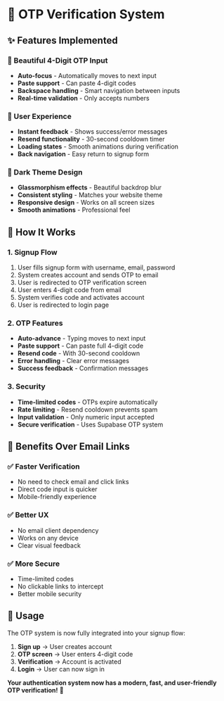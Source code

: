 # 🔐 OTP Verification System

## ✨ Features Implemented

### **🎯 Beautiful 4-Digit OTP Input**
- **Auto-focus** - Automatically moves to next input
- **Paste support** - Can paste 4-digit codes
- **Backspace handling** - Smart navigation between inputs
- **Real-time validation** - Only accepts numbers

### **📱 User Experience**
- **Instant feedback** - Shows success/error messages
- **Resend functionality** - 30-second cooldown timer
- **Loading states** - Smooth animations during verification
- **Back navigation** - Easy return to signup form

### **🎨 Dark Theme Design**
- **Glassmorphism effects** - Beautiful backdrop blur
- **Consistent styling** - Matches your website theme
- **Responsive design** - Works on all screen sizes
- **Smooth animations** - Professional feel

## 🔄 How It Works

### **1. Signup Flow**
1. User fills signup form with username, email, password
2. System creates account and sends OTP to email
3. User is redirected to OTP verification screen
4. User enters 4-digit code from email
5. System verifies code and activates account
6. User is redirected to login page

### **2. OTP Features**
- **Auto-advance** - Typing moves to next input
- **Paste support** - Can paste full 4-digit code
- **Resend code** - With 30-second cooldown
- **Error handling** - Clear error messages
- **Success feedback** - Confirmation messages

### **3. Security**
- **Time-limited codes** - OTPs expire automatically
- **Rate limiting** - Resend cooldown prevents spam
- **Input validation** - Only numeric input accepted
- **Secure verification** - Uses Supabase OTP system

## 🚀 Benefits Over Email Links

### **✅ Faster Verification**
- No need to check email and click links
- Direct code input is quicker
- Mobile-friendly experience

### **✅ Better UX**
- No email client dependency
- Works on any device
- Clear visual feedback

### **✅ More Secure**
- Time-limited codes
- No clickable links to intercept
- Better mobile security

## 🎯 Usage

The OTP system is now fully integrated into your signup flow:

1. **Sign up** → User creates account
2. **OTP screen** → User enters 4-digit code
3. **Verification** → Account is activated
4. **Login** → User can now sign in

**Your authentication system now has a modern, fast, and user-friendly OTP verification!** 🎉
